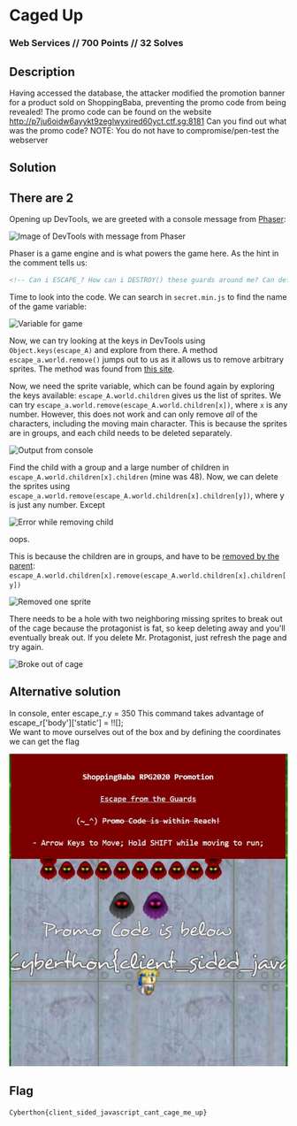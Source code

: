 # Caged Up

### Web Services // 700 Points // 32 Solves

## Description

Having accessed the database, the attacker modified the promotion banner for a product sold on ShoppingBaba, preventing the promo code from being revealed! The promo code can be found on the website http://p7ju6oidw6ayykt9zeglwyxired60yct.ctf.sg:8181 Can you find out what was the promo code?
NOTE: You do not have to compromise/pen-test the webserver

## Solution

## There are 2

Opening up DevTools, we are greeted with a console message from [Phaser](https://phaser.io/):

![Image of DevTools with message from Phaser](https://raw.githubusercontent.com/willi123yao/Cyberthon2020_Writeups/master/web_services/caged-up/1.png)

Phaser is a game engine and is what powers the game here. As the hint in the comment tells us:

```html
<!-- Can i ESCAPE_? How can i DESTROY() these guards around me? Can defeating a few of them open up some gaps for me to get through? -->
```

Time to look into the code. We can search in `secret.min.js` to find the name of the game variable: 

![Variable for game](https://raw.githubusercontent.com/willi123yao/Cyberthon2020_Writeups/master/web_services/caged-up/2.png)

Now, we can try looking at the keys in DevTools using `Object.keys(escape_A)` and explore from there. A method `escape_a.world.remove()` jumps out to us as it allows us to remove arbitrary sprites. The method was found from [this site](https://www.html5gamedevs.com/topic/13241-showhide-sprites-texts/).

Now, we need the sprite variable, which can be found again by exploring the keys available: `escape_A.world.children` gives us the list of sprites. We can try `escape_a.world.remove(escape_A.world.children[x])`, where `x` is any number. However, this does not work and can only remove _all_ of the characters, including the moving main character. This is because the sprites are in groups, and each child needs to be deleted separately.

![Output from console](https://raw.githubusercontent.com/willi123yao/Cyberthon2020_Writeups/master/web_services/caged-up/3.png)

Find the child with a group and a large number of children in `escape_A.world.children[x].children` (mine was 48). Now, we can delete the sprites using `escape_a.world.remove(escape_A.world.children[x].children[y])`, where y is just any number. Except

![Error while removing child](https://raw.githubusercontent.com/willi123yao/Cyberthon2020_Writeups/master/web_services/caged-up/4.png)

oops.

This is because the children are in groups, and have to be [removed by the parent](https://dustinpfister.github.io/2018/08/26/phaser-group-remove/): `escape_A.world.children[x].remove(escape_A.world.children[x].children[y])`

![Removed one sprite](https://raw.githubusercontent.com/willi123yao/Cyberthon2020_Writeups/master/web_services/caged-up/5.png)

There needs to be a hole with two neighboring missing sprites to break out of the cage because the protagonist is fat, so keep deleting away and you'll eventually break out. If you delete Mr. Protagonist, just refresh the page and try again.

![Broke out of cage](https://raw.githubusercontent.com/willi123yao/Cyberthon2020_Writeups/master/web_services/caged-up/6.png)


## Alternative solution
In console, enter escape_r.y = 350
This command takes advantage of  escape_r['body']['static'] = !![];  
We want to move ourselves out of the box and by defining the coordinates we can get the flag


![Escaped from cage](https://github.com/masamune-prog/Cyberthon-TMJC/blob/master/Cyberthon2020_Writeups-master/web_services/caged-up/Teleport.JPG)

## Flag

```
Cyberthon{client_sided_javascript_cant_cage_me_up}
```

